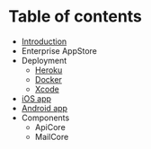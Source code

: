 # Table of contents

* [Introduction](README.md)
* Enterprise AppStore
* Deployment
  * [Heroku](deployment/heroku.md)
  * [Docker](deployment/docker.md)
  * [Xcode](deployment/xcode.md)
* [iOS app](ios-app.md)
* [Android app](android-app.md)
* Components
  * ApiCore
  * MailCore

